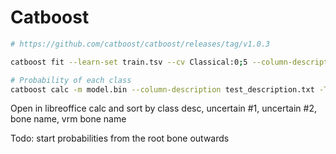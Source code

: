 # Catboost

```bash
# https://github.com/catboost/catboost/releases/tag/v1.0.3

catboost fit --learn-set train.tsv --cv Classical:0;5 --column-description train_description.txt --custom-loss="Precision,Recall" --logging-level Verbose --loss-function MultiClass --text-processing processing.json --has-header --rsm 0.05 --od-pval 0.01

# Probability of each class
catboost calc -m model.bin --column-description test_description.txt -T 4 --output-columns "Class,BONE,Probability" --input-path test.tsv  --output-path output.tsv --has-header
```

Open in libreoffice calc and sort by class desc, uncertain #1, uncertain #2, bone name, vrm bone name

Todo: start probabilities from the root bone outwards
